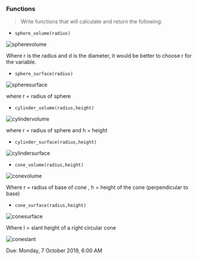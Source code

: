 ### Functions
>Write functions that will calculate and return the following:

- `sphere_volume(radius)`

![spherevolume](https://i.imgur.com/z9n6TpZ.png)
    
Where r is the radius and d is the diameter, it would be better to choose r for the variable.


- `sphere_surface(radius)`

![spheresurface](https://i.imgur.com/hhPGuO5.png)

where r = radius of sphere

- `cylinder_volume(radius,height)`

![cylindervolume](https://i.imgur.com/fpwDJ7S.png)

where r = radius of sphere and h = height

- `cylinder_surface(radius,height)`

![cylindersurface](https://i.imgur.com/DMEZp7r.png)


- `cone_volume(radius,height)`

![conevolume](https://i.imgur.com/Js4EkiM.png)

Where r = radius of base of cone , h = height of the cone (perpendicular to base)


- `cone_surface(radius,height)`

![conesurface](https://i.imgur.com/AIFeMn5.png)

Where l = slant height of a right circular cone

![coneslant](https://i.imgur.com/wl2DlHu.png)

Due: Monday, 7 October 2019, 6:00 AM
